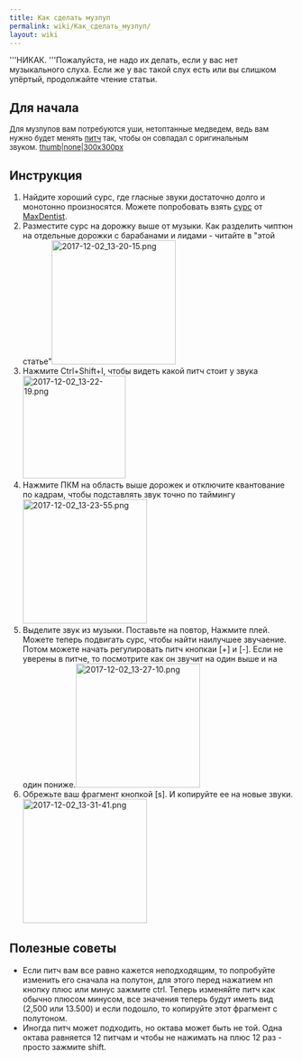 ```yaml
---
title: Как сделать музпуп
permalink: wiki/Как_сделать_музпуп/
layout: wiki
---
```


'''НИКАК. '''Пожалуйста, не надо их делать, если у вас нет музыкального
слуха. Если же у вас такой слух есть или вы слишком упёртый, продолжайте
чтение статьи.

## Для начала

<span style="font-size:13px;">Для музпупов вам потребуются уши,
нетоптанные медведем, ведь вам нужно будет
менять [питч](Термины "wikilink") так, чтобы он совпадал с оригинальным
звуком. </span><span style="font-size:13px;">[thumb\|none\|300x300px](Файл:Pitch.jpg "wikilink")
</span>

## Инструкция

1.  Найдите хороший сурс, где гласные звуки достаточно долго и монотонно
    произносятся. Можете попробовать
    взять [сурс](https://www.youtube.com/watch?v=gUAQv0uC7Ts) от
    [MaxDentist](/wiki/MaxDentist "wikilink").
2.  Разместите сурс на дорожку выше от музыки. Как разделить чиптюн на
    отдельные дорожки с барабанами и лидами - читайте в "этой
    статье"<img src="2017-12-02_13-20-15.png" title="fig:2017-12-02_13-20-15.png" width="220" height="220" alt="2017-12-02_13-20-15.png" />
3.  Нажмите Ctrl+Shift+I, чтобы видеть какой питч стоит у
    звука<img src="2017-12-02_13-22-19.png" title="fig:2017-12-02_13-22-19.png" width="182" height="182" alt="2017-12-02_13-22-19.png" />
4.  Нажмите ПКМ на область выше дорожек и отключите квантование по
    кадрам, чтобы подставлять звук точно по
    таймингу<img src="2017-12-02_13-23-55.png" title="fig:2017-12-02_13-23-55.png" width="220" height="220" alt="2017-12-02_13-23-55.png" />
5.  Выделите звук из музыки. Поставьте на повтор, Нажмите плей. Можете
    теперь подвигать сурс, чтобы найти наилучшее звучаение. Потом можете
    начать регулировать питч кнопкаи \[+\] и \[-\]. Если не уверены в
    питче, то посмотрите как он звучит на один выше и на один
    пониже.<img src="2017-12-02_13-27-10.png" title="fig:2017-12-02_13-27-10.png" width="220" height="220" alt="2017-12-02_13-27-10.png" />
6.  Обрежьте ваш фрагмент кнопкой \[s\]. И копируйте ее на новые
    звуки.<img src="2017-12-02_13-31-41.png" title="fig:2017-12-02_13-31-41.png" width="220" height="220" alt="2017-12-02_13-31-41.png" />

## Полезные советы

-   Если питч вам все равно кажется неподходящим, то попробуйте изменить
    его сначала на полутон, для этого перед нажатием нп кнопку плюс или
    минус зажмите ctrl. Теперь изменяйте питч как обычно плюсом минусом,
    все значения теперь будут иметь вид (2,500 или 13.500) и если
    подошло, то копируйте этот фрагмент с полутоном.
-   Иногда питч может подходить, но октава может быть не той. Одна
    октава равняется 12 питчам и чтобы не нажимать на плюс 12 раз -
    просто зажмите shift.
